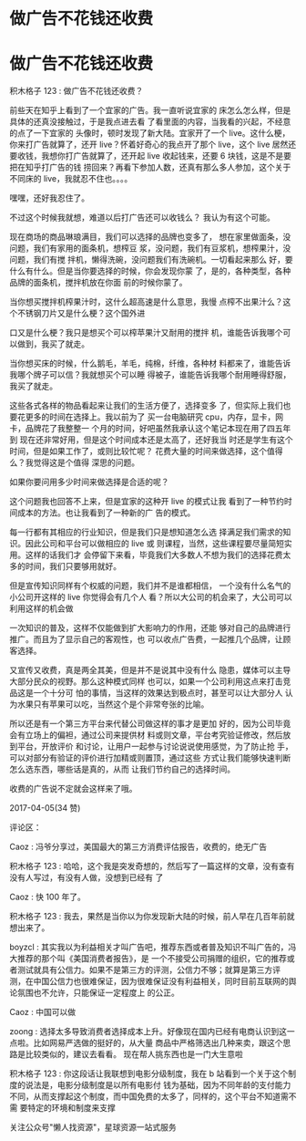 # 做广告不花钱还收费

# 做广告不花钱还收费

积木格子 123 : 做广告不花钱还收费？

前些天在知乎上看到了一个宜家的广告。我一直听说宜家的 床怎么怎么样，但是具体的还真没接触过，于是我点进去看 了看里面的内容，当我看的兴起，不经意的点了一下宜家的 头像时，顿时发现了新大陆。宜家开了一个 live。这什么梗， 你来打广告就算了，还开 live？怀着好奇心的我点开了那个 live，这个 live 居然还要收钱，我想你打广告就算了，还开起 live 收起钱来，还要 6 块钱，这是不是要把在知乎打广告的钱 捞回来？再看下参加人数，还真有那么多人参加，这个关于 不同床的 live，我就忍不住也。。。。

嘿嘿，还好我忍住了。

不过这个时候我就想，难道以后打广告还可以收钱么？ 我认为有这个可能。

现在商场的商品琳琅满目，我们可以选择的品牌也变多了， 想在家里做面条，没问题，我们有家用的面条机，想榨豆 浆，没问题，我们有豆浆机，想榨果汁，没问题，我们有搅 拌机，懒得洗碗，没问题我们有洗碗机。一切看起来那么 好，要什么有什么。但是当你要选择的时候，你会发现你蒙 了，是的，各种类型，各种品牌的面条机，搅拌机放在你面 前的时候你蒙了。

当你想买搅拌机榨果汁时，这什么超高速是什么意思，我慢 点榨不出果汁么？这个不锈钢刀片又是什么梗？这个国外进

口又是什么梗？我只是想买个可以榨苹果汁又耐用的搅拌 机，谁能告诉我哪个可以做到，我买了就走。

当你想买床的时候，什么鹅毛，羊毛，纯棉，纤维，各种材 料都来了，谁能告诉我哪个牌子可以信？我就想买个可以睡 得被子，谁能告诉我哪个耐用睡得舒服，我买了就走。

这些各式各样的物品看起来让我们的生活方便了，选择变多 了，但实际上我们也要花更多的时间在选择上。我以前为了 买一台电脑研究 cpu，内存，显卡，网卡，品牌花了我整整一 个月的时间，好吧虽然我承认这个笔记本现在用了四五年到 现在还非常好用，但是这个时间成本还是太高了，还好我当 时还是学生有这个时间，但是如果工作了，或则比较忙呢？ 花费大量的时间来做选择，这个值得么？我觉得这是个值得 深思的问题。

如果你要问用多少时间来做选择是合适的呢？

这个问题我也回答不上来，但是宜家的这种开 live 的模式让我 看到了一种节约时间成本的方法。也让我看到了一种新的广 告的模式。

每一行都有其相应的行业知识，但是我们只是想知道怎么选 择满足我们需求的知识。因此公司和平台可以做相应的 live 或 则课程，当然，这些课程要尽量简短实用。这样的话我们才 会停留下来看，毕竟我们大多数人不想为我们的选择花费太 多的时间，我们只要够用就好。

但是宣传知识同样有个权威的问题，我们并不是谁都相信， 一个没有什么名气的小公司开这样的 live 你觉得会有几个人 看？所以大公司的机会来了，大公司可以利用这样的机会做

一次知识的普及，这样不仅能做到扩大影响力的作用，还能 够对自己的品牌进行推广。而且为了显示自己的客观性，也 可以收点广告费，一起推几个品牌，让顾客选择。

又宣传又收费，真是两全其美，但是并不是说其中没有什么 隐患，媒体可以主导大部分民众的视野。那么这种模式同样 也可以，如果一个公司利用这点来打击竞品这是一个十分可 怕的事情，当这样的效果达到极点时，甚至可以让大部分人 认为水果只有苹果可以吃，当然这个是个非常夸张的比喻。

所以还是有一个第三方平台来代替公司做这样的事才是更加 好的，因为公司毕竟会有立场上的偏袒，通过公司来提供材 料或则文章，平台考究验证修改，然后放到平台，开放评价 和讨论，让用户一起参与讨论说说使用感觉，为了防止抢 手，可以对部分有验证的评价进行加精或则置顶，通过这些 方式让我们能够快速判断怎么选东西，哪些话是真的，从而 让我们节约自己的选择时间。

收费的广告说不定就会这样来了哦。

2017-04-05(34 赞)

评论区：

Caoz : 冯爷分享过，美国最大的第三方消费评估报告，收费的，绝无广告

积木格子 123 : 哈哈，这个我是突发奇想的，然后写了一篇这样的文章，没有查有没有人写过，有没有人做，没想到已经有 了

Caoz : 快 100 年了。

积木格子 123 : 我去，果然是当你以为你发现新大陆的时候，前人早在几百年前就想出来了。

boyzcl : 其实我以为利益相关才叫广告吧，推荐东西或者普及知识不叫广告的，冯大推荐的那个叫《美国消费者报告》，是 一个不接受公司捐赠的组织，它的推荐或者测试就具有公信力。如果不是第三方的评测，公信力不够；就算是第三方评 测，在中国公信力也很难保证，因为很难保证没有利益相关，同时目前互联网的舆论氛围也不允许，只能保证一定程度上 的公正。

Caoz : 中国可以做

zoong : 选择太多导致消费者选择成本上升。好像现在国内已经有电商认识到这一点啦。比如网易严选做的挺好的，从大量 商品中严格筛选出几种来卖，跟这个思路是比较类似的，建议去看看。 现在帮人挑东西也是一门大生意啦

积木格子 123 : 你这段话让我联想到电影分级制度，我在 b 站看到一个关于这个制度的说法是，电影分级制度是以所有电影付 钱为基础，因为不同年龄的支付能力不同，从而支撑起这个制度，而中国免费的太多了，同样的，这个平台不知道需不需 要特定的环境和制度来支撑

关注公众号"懒人找资源"，星球资源一站式服务